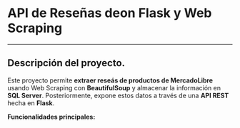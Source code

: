<h1 aling = "center"> API de Reseñas deon Flask y Web Scraping</h1>

---

## Descripción del proyecto.

Este proyecto permite **extraer reseás de productos de MercadoLibre** usando Web Scraping con
**BeautifulSoup** y almacenar la información en **SQL Server**. Posteriormente, expone estos datos
a través de una **API REST** hecha en **Flask**.

**Funcionalidades principales:**